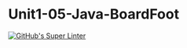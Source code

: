 # Unit1-05-Java-BoardFoot

[![GitHub's Super Linter](https://github.com/ICS4U-Programming-IoanaM/Unit1-05-Java-BoardFoot/workflows/GitHub's%20Super%20Linter/badge.svg)](https://github.com/ICS4U-Programming-IoanaM/Unit1-05-Java-BoardFoot/actions)
